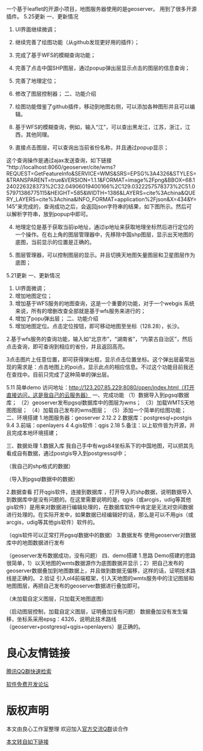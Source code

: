 一个基于leaflet的开源小项目，地图服务器使用的是geoserver。
用到了很多开源插件。
5.25更新
一、更新情况
1.	UI界面继续微调；
2.	继续完善了绘图功能（从github发现更好用的插件）；
3.	完成了基于WFS的模糊查询功能；
4.	完善了点击中国SHP图层，通过popup弹出层显示点击的图层的信息查询；
5.	完善了地理定位；
6.	修改了图层控制器；
二、功能介绍
1.	绘图功能借鉴了github插件，移动到地图右侧，可以添加各种图形并且可以编辑。
  
2.	基于WFS的模糊查询，例如，输入“江”，可以查出黑龙江，江苏，浙江，江西，其他同理。
 

3.	直接点击图层，可以查询出当前省份名称，并且通过popup显示；
 
这个查询操作是通过ajax发送查询，如下链接
“http://localhost:8060/geoserver/cite/wms?REQUEST=GetFeatureInfo&SERVICE=WMS&SRS=EPSG%3A4326&STYLES=&TRANSPARENT=true&VERSION=1.1.1&FORMAT=image%2Fpng&BBOX=68.1240226328373%2C32.04906019400166%2C129.0322257578373%2C51.057971386775115&HEIGHT=585&WIDTH=1386&LAYERS=cite%3Achina&QUERY_LAYERS=cite%3Achina&INFO_FORMAT=application%2Fjson&X=434&Y=145”来完成的，查询成功之后，会返回json字符串的结果，如下图所示。然后可以解析字符串，放到popup中即可。
 
4.	地理定位是基于获取当前ip地址，通过ip地址来获取地理坐标然后进行定位的一个操作。在右上角的图层管理器中，先移除中国shp图层，显示出天地图的底图，当前显示的位置是正确的。
 

5.	图层管理器，可以控制图层的显示。并且切换天地图矢量图层和卫星图层作为底图；
 
5.21更新
一、更新情况
1.	UI界面微调；
2.	增加地图定位；
3.	增加基于WFS服务的地图查询，这是一个重要的功能，对于一个webgis 系统来说，所有的增删改查全部就是基于wfs服务来进行的；
4.	增加了popu弹出层；
二、功能介绍
1.	增加地图定位。点击定位按钮，即可移动地图至坐标（128.28），长沙。
 
2.基于wfs服务的查询功能，输入如“北京市”，“湖南省”，“内蒙古自治区”，然后点击查询，即可查询到相应的省份，并且返回高亮。
 
 
 



3点击图片上任意位置，即可获得弹出框，显示点击位置坐标。这个弹出层最常出现的需求是：点击地图上的poi点，显示此点的相应信息。不过这个功能目前我还在查找中。目前只完成了这种简单的弹出层。
 
5.11 简单demo
访问地址：http://123.207.85.229:8080/open/index.html（打开直接访问，这是我自己的云服务器）
一、完成功能
（1）数据导入到pgsql数据库；
（2）geoserver发布pgsql数据库中的图层为wms；
（3）加载WMTS天地图图层；
（4）加载自己发布的wms图层；
（5）添加一个简单的绘图功能；
二、环境搭建
1.地图服务器：geoserver  2.12.2
2.数据库：postgresql+postgis  9.4
3.前端：openlayers 4
4.gis软件：qgis 2.18
5.备注：以上软件皆为开源，并且完成本地环境搭建；

三、数据处理
1.数据入库
	我自己手中有wgs84坐标系下的中国地图，可以把其先看成自有数据，通过postgis导入到postgressql中；
 
（我自己的shp格式的数据）

 
（导入到pgsql数据中的数据）






2.数据查看
	打开qgis软件，连接到数据库 ，打开导入的shp数据，说明数据导入到数据库中是没有问题的。在这里需要说明的是，qgis（或arcgis，udig等其他gis软件）是用来对数据进行编辑处理的，在数据库软件中肯定是无法对空间数据进行处理的。在实际开发中，如果数据已经编辑好的话，那么是可以不用gis（或arcgis，udig等其他gis软件）软件的。
 
（qgis软件可以正常打开pgsql数据中的数据）
3.数据发布
	使用geoserver对数据库中的地图数据进行发布
 
 
（geoserver发布数据成功，没有问题）
四、demo搭建
1.思路
	Demo搭建的思路很简单，1）以天地图的wmts数据源作为底图数据并显示；2）把自己发布的geoserver数据叠加到地图数据上，并且做到数据无偏移，这样的话，证明技术路线是正确的。
2.验证
	引入ol4前端框架，引入天地图的wmts服务中的注记图层和地图图层，再把自己发布的geoserver数据进行叠加即可。
 
（未加载自定义图层，只加载天地图底图）
 
（启动图层控制，加载自定义图层，证明叠加没有问题）
	数据叠加没有发生偏移，坐标系采用epsg：4326，说明此技术路线（geoserver+postgresql+qgis+openlayers）是正确的。





 # 良心友情链接

[腾讯QQ群快速检索](http://u.720life.cn/s/8cf73f7c)

[软件免费开发论坛](http://u.720life.cn/s/bbb01dc0)

# 版权声明 

本文由良心工作室整理 欢迎加入[官方交流Q群](https://u.720life.cn/s/f2316816)谈合作

[本文转自如下链接](http://u.720life.cn/g/2e71d0f0a5c601172267ba20d3a43c6eb232541317006b073beab6900917af15df0b8b893edd90404c63803092ec615d3b7b91fd8f29848878ee18f8d6548790)